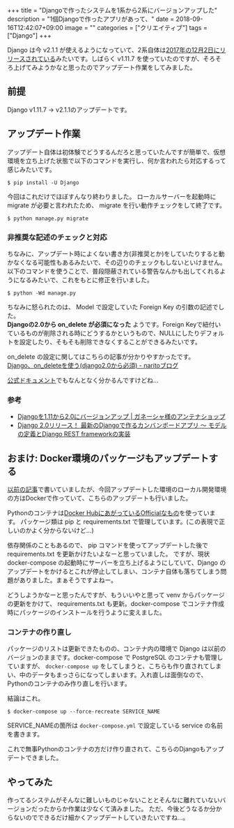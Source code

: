 +++
title = "Djangoで作ったシステムを1系から2系にバージョンアップした"
description = "1個Djangoで作ったアプリがあって、"
date = 2018-09-16T12:42:07+09:00
image = ""
categories = ["クリエイティブ"]
tags = ["Django"]
+++

Django は今 v2.1.1 が使えるようになっていて、2系自体は[2017年の12月2日にリリースされている](https://docs.djangoproject.com/en/dev/releases/2.0/)みたいです。しばらく v1.11.7 を使っていたのですが、そろそろ上げてみようかなと思ったのでアップデート作業をしてみました。

## 前提
Django v1.11.7 -> v2.1.1のアップデートです。

## アップデート作業
アップデート自体は初体験でどうするんだろと思っていたんですが簡単で、仮想環境を立ち上げた状態で以下のコマンドを実行し、何か言われたら対応するって感じみたいです。

```
$ pip install -U Django
```

今回はこれだけでほぼすんなり終わりました。
ローカルサーバーを起動時に migrate が必要と言われたため、 migrate を行い動作チェックをして終了です。

```
$ python manage.py migrate
```

### 非推奨な記述のチェックと対応
ちなみに、アップデート時によくない書き方(非推奨とか)をしていたりすると動かなくなる可能性もあるみたいで、その辺りのチェックもしないといけません。  
以下のコマンドを使うことで、普段隠蔽されている警告なんかも出してくれるようになるみたいで、これをもとに修正を行いました。

```
$ python -Wd manage.py
```

ちなみに怒られたのは、 Model で設定していた Foreign Key の引数の記述でした。  
**Djangoの2.0から on_delete が必須になった** ようです。Foreign Keyで紐付いているものが削除される時にどうするかというもので、NULLにしたりデフォルトを設定したり、そもそも削除できなくすることができるみたいです。

on_delete の設定に関してはこちらの記事が分かりやすかったです。  
[Django、on_deleteを使う(django2.0から必須) - naritoブログ](https://torina.top/detail/297/)

[公式ドキュメント](https://docs.djangoproject.com/ja/2.1/ref/models/fields/#django.db.models.ForeignKey.on_delete)でもなんとなく分かるんですけどね…

### 参考
- [Djangoを1.11から2.0にバージョンアップ | ガネーシャ様のアンテナショップ](https://btj0.com/%E3%83%96%E3%83%AD%E3%82%B0/django/django%E3%82%921-11%E3%81%8B%E3%82%892-0%E3%81%AB%E3%83%90%E3%83%BC%E3%82%B8%E3%83%A7%E3%83%B3%E3%82%A2%E3%83%83%E3%83%97/)
- [Django 2.0リリース！ 最新のDjangoで作るカンバンボードアプリ ～ モデルの定義とDjango REST frameworkの実装](https://codezine.jp/article/detail/10722)


## おまけ: Docker環境のパッケージもアップデートする
[以前の記事](https://blog.daisukekonishi.com/post/docker-python-postgre/)で書いていましたが、今回アップデートした環境のローカル開発環境の方はDockerで作っていて、こちらのアップデートも行いました。

Pythonのコンテナは[Docker HubにあがっているOfficialなもの](https://hub.docker.com/_/python/)を使っています。
パッケージ類は pip と requirements.txt で管理しています。(この表現で正しいのかよく分からないけど…)

依存関係のこともあるので、 pip コマンドを使ってアップデートした後で requirements.txt を更新かけたいよなーと思っていました。
ですが、現状 docker-compose の起動時にサーバーを立ち上げるようにしていて、Django のアップデートをかけるとこれが停止してしまい、コンテナ自体も落ちてしまう問題がありました。まぁそうですよねー。

どうしようかなーと思ったんですが、もういいやと思って venv からパッケージの更新をかけて、 requirements.txt も更新。docker-compose でコンテナ作成時にパッケージのインストールを行うように変えました。

### コンテナの作り直し
パッケージのリストは更新できたものの、コンテナ内の環境で Django は以前のバージョンのままです。docker-compose で PostgreSQL のコンテナも管理していますが、 ``docker-compose up`` をしてしまうと、こちらも作り直されてしまい、中のデータもまっさらになってしまいます。入れ直しは面倒なので、Pythonのコンテナのみ作り直しを行います。

結論はこれ。

```
$ docker-compose up --force-recreate SERVICE_NAME
```

SERVICE_NAMEの箇所は ``docker-compose.yml`` で設定している service の名前を書きます。

これで無事Pythonのコンテナの方だけ作り直されて、こちらのDjangoもアップデートできました。

## やってみた
作ってるシステムがそんなに難しいものじゃないこととそんなに離れていないバージョンだったからか作業は少なくて済みました。
ただ、今後どうなるか分からないのでできるだけ細かくアップデートしていきたいですね…。